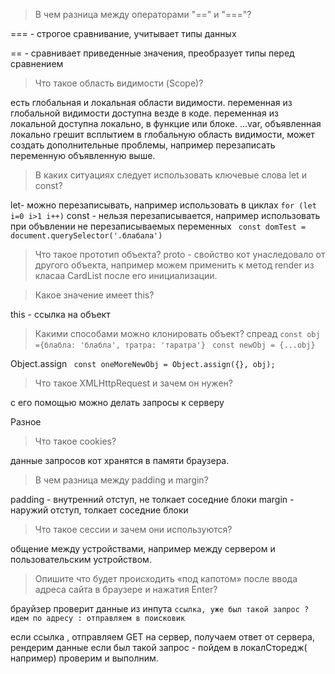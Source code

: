 
>В чем разница между операторами "==" и "==="?

=== - строгое сравнивание, учитывает типы данных

== - сравнивает приведенные значения, преобразует типы перед сравнением 

>Что такое область видимости (Scope)?

есть глобальная и локальная области видимости.
переменная  из глобальной видимости  доступна везде в коде. переменная  из локальной доступна локально, в функцие или блоке. 
...var, объявленная локально грешит всплытием в глобальную область видимости, может создать дополнительные проблемы, например перезаписать переменную объявленную выше. 


 >В каких ситуациях следует использовать ключевые слова let и const?

let- можно перезаписывать, например использовать в циклах 
```for (let i=0 i>1 i++)```
const - нельзя перезаписывается, например использовать при объвлении не перезаписываемых переменных 
``` const domTest = document.querySelector('.блабала')```

>Что такое прототип объекта?
 proto - свойство кот унаследовало от другого объекта, например можем применить к метод render из класаа CardList после его инициализации. 


>Какое значение имеет this?

this - ссылка на объект



>Какими способами можно клонировать объект?
 спреад 
 ```const obj ={блабла: 'блабла', тратра: 'таратра'} ```
 ```const newObj = {...obj} ```

 Object.assign
 ``` const oneMoreNewObj = Object.assign({}, obj);```

>Что такое XMLHttpRequest и зачем он нужен?

 с его помощью можно делать запросы к серверу


Разное
> Что такое cookies?

данные запросов кот хранятся в памяти браузера. 


>В чем разница между padding и margin?

padding - внутренний отступ, не толкает соседние блоки 
margin - наружий отступ, толкает соседние блоки 

>Что такое сессии и зачем они используются?

общение между устройствами, например между сервером и пользовательским устройством. 


>Опишите что будет происходить «под капотом» после ввода адреса сайта в браузере и нажатия Enter?

брауйзер проверит данные  из инпута  ```ссылка, уже был такой запрос ? идем по адресу : отправляем в поисковик ``` 

если ссылка , отправляем  GET на сервер, получаем ответ от сервера,  рендерим данные
если был такой запрос - пойдем в локалСторедж( например) проверим и выполним. 
